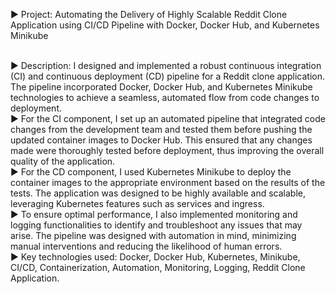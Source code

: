 
► Project:  Automating the Delivery of Highly Scalable Reddit Clone Application using CI/CD Pipeline with Docker, Docker Hub, and Kubernetes Minikube

<br>
► Description: I designed and implemented a robust continuous integration (CI) and continuous deployment (CD) pipeline for a Reddit clone application. The pipeline incorporated Docker, Docker Hub, and Kubernetes Minikube technologies to achieve a seamless, automated flow from code changes to deployment.
<br>
►  For the CI component, I set up an automated pipeline that integrated code changes from the development team and tested them before pushing the updated container images to Docker Hub. This ensured that any changes made were thoroughly tested before deployment, thus improving the overall quality of the application.
<br>
►  For the CD component, I used Kubernetes Minikube to deploy the container images to the appropriate environment based on the results of the tests. The application was designed to be highly available and scalable, leveraging Kubernetes features such as services and ingress.
<br>
►  To ensure optimal performance, I also implemented monitoring and logging functionalities to identify and troubleshoot any issues that may arise. The pipeline was designed with automation in mind, minimizing manual interventions and reducing the likelihood of human errors.
<br>
► Key technologies used: Docker, Docker Hub, Kubernetes, Minikube, CI/CD, Containerization, Automation, Monitoring, Logging, Reddit Clone Application.